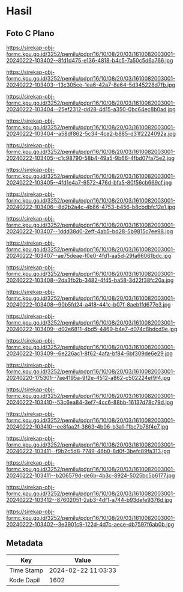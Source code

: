 # Hasil

## Foto C Plano

https://sirekap-obj-formc.kpu.go.id/3252/pemilu/pdpr/16/10/08/20/03/1610082003001-20240222-103402--8fd1d475-e136-4818-b4c5-7a50c5d6a766.jpg

https://sirekap-obj-formc.kpu.go.id/3252/pemilu/pdpr/16/10/08/20/03/1610082003001-20240222-103403--13c305ce-1ea6-42a7-8e64-5d345228d7fb.jpg

https://sirekap-obj-formc.kpu.go.id/3252/pemilu/pdpr/16/10/08/20/03/1610082003001-20240222-103404--25ef2312-dd28-4d15-a350-0bc64ec8b0ad.jpg

https://sirekap-obj-formc.kpu.go.id/3252/pemilu/pdpr/16/10/08/20/03/1610082003001-20240222-103404--a58df862-5c34-4ce2-b885-d31f2224092a.jpg

https://sirekap-obj-formc.kpu.go.id/3252/pemilu/pdpr/16/10/08/20/03/1610082003001-20240222-103405--c1c98790-58b4-49a5-9b66-4fbd07fa75e2.jpg

https://sirekap-obj-formc.kpu.go.id/3252/pemilu/pdpr/16/10/08/20/03/1610082003001-20240222-103405--4fd1e4a7-9572-476d-bfa5-80f56cb669cf.jpg

https://sirekap-obj-formc.kpu.go.id/3252/pemilu/pdpr/16/10/08/20/03/1610082003001-20240222-103406--8d2b2a4c-4b86-4753-b456-b8cbdbfc12e1.jpg

https://sirekap-obj-formc.kpu.go.id/3252/pemilu/pdpr/16/10/08/20/03/1610082003001-20240222-103407--1ddd38d0-2eff-4ab5-bd28-5b9815c7ee98.jpg

https://sirekap-obj-formc.kpu.go.id/3252/pemilu/pdpr/16/10/08/20/03/1610082003001-20240222-103407--ae75deae-f0e0-4fd1-aa5d-29fa66061bdc.jpg

https://sirekap-obj-formc.kpu.go.id/3252/pemilu/pdpr/16/10/08/20/03/1610082003001-20240222-103408--2da3fb2b-3482-4f45-ba58-3d22f38fc20a.jpg

https://sirekap-obj-formc.kpu.go.id/3252/pemilu/pdpr/16/10/08/20/03/1610082003001-20240222-103408--90b5fd24-a418-441c-b07f-8aeb1fd677e3.jpg

https://sirekap-obj-formc.kpu.go.id/3252/pemilu/pdpr/16/10/08/20/03/1610082003001-20240222-103409--d02e6811-4bd5-4469-b4e7-d074c8bdcd9e.jpg

https://sirekap-obj-formc.kpu.go.id/3252/pemilu/pdpr/16/10/08/20/03/1610082003001-20240222-103409--6e226ac1-8f62-4afa-bf84-6bf309de6e29.jpg

https://sirekap-obj-formc.kpu.go.id/3252/pemilu/pdpr/16/10/08/20/03/1610082003001-20240220-175301--7ae4195a-9f2e-4512-a862-c502224ef9f4.jpg

https://sirekap-obj-formc.kpu.go.id/3252/pemilu/pdpr/16/10/08/20/03/1610082003001-20240222-103410--53c6ea84-3ef7-4cc6-88bb-16137d78c79d.jpg

https://sirekap-obj-formc.kpu.go.id/3252/pemilu/pdpr/16/10/08/20/03/1610082003001-20240222-103410--ee8faa2f-3863-4b06-b3a1-f1bc7b78f4e7.jpg

https://sirekap-obj-formc.kpu.go.id/3252/pemilu/pdpr/16/10/08/20/03/1610082003001-20240222-103411--f9b2c5d8-7749-46b0-8d0f-3befc89fa313.jpg

https://sirekap-obj-formc.kpu.go.id/3252/pemilu/pdpr/16/10/08/20/03/1610082003001-20240222-103411--b206579d-de6b-4b3c-8924-5025bc5b6177.jpg

https://sirekap-obj-formc.kpu.go.id/3252/pemilu/pdpr/16/10/08/20/03/1610082003001-20240222-103412--87602051-2ab3-4df1-a744-b93defe9376d.jpg

https://sirekap-obj-formc.kpu.go.id/3252/pemilu/pdpr/16/10/08/20/03/1610082003001-20240222-103402--3e3901c9-122d-4d7c-aece-db7597f6ab0b.jpg


## Metadata

| Key        | Value               |
| ---------- | ------------------- |
| Time Stamp | 2024-02-22 11:03:33 |
| Kode Dapil | 1602                |



